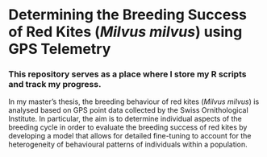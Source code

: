 # Determining the Breeding Success of Red Kites (*Milvus milvus*) using GPS Telemetry

### This repository serves as a place where I store my R scripts and track my progress.

In my master’s thesis, the breeding behaviour of red kites (*Milvus milvus*) is analysed based on GPS point data collected by the Swiss Ornithological Institute. In particular, the aim is to determine individual aspects of the breeding cycle in order to evaluate the breeding success of red kites by developing a model that allows for detailed fine-tuning to account for the heterogeneity of behavioural patterns of individuals within a population.
